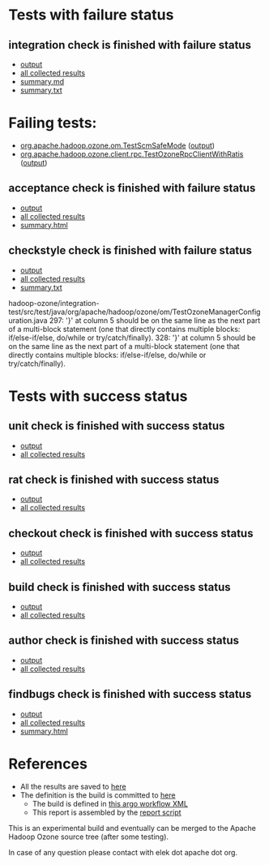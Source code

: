 # Tests with failure status

## integration check is finished with failure status

   * [output](https://raw.githubusercontent.com/elek/ozone-ci-03/master/pr/pr-hdds-2064-new-dhjn9/integration/output.log)
   * [all collected results](https://github.com/elek/ozone-ci-03/tree/master/pr/pr-hdds-2064-new-dhjn9/integration)
   * [summary.md](https://github.com/elek/ozone-ci-03/tree/master/pr/pr-hdds-2064-new-dhjn9/integration/summary.md)
   * [summary.txt](https://github.com/elek/ozone-ci-03/tree/master/pr/pr-hdds-2064-new-dhjn9/integration/summary.txt)

# Failing tests: 

 * [org.apache.hadoop.ozone.om.TestScmSafeMode](hadoop-ozone/integration-test/org.apache.hadoop.ozone.om.TestScmSafeMode.txt) ([output](hadoop-ozone/integration-test/org.apache.hadoop.ozone.om.TestScmSafeMode-output.txt))
 * [org.apache.hadoop.ozone.client.rpc.TestOzoneRpcClientWithRatis](hadoop-ozone/integration-test/org.apache.hadoop.ozone.client.rpc.TestOzoneRpcClientWithRatis.txt) ([output](hadoop-ozone/integration-test/org.apache.hadoop.ozone.client.rpc.TestOzoneRpcClientWithRatis-output.txt))

## acceptance check is finished with failure status

   * [output](https://raw.githubusercontent.com/elek/ozone-ci-03/master/pr/pr-hdds-2064-new-dhjn9/acceptance/output.log)
   * [all collected results](https://github.com/elek/ozone-ci-03/tree/master/pr/pr-hdds-2064-new-dhjn9/acceptance)
   * [summary.html](https://elek.github.io/ozone-ci-03/pr/pr-hdds-2064-new-dhjn9/acceptance/summary.html)


## checkstyle check is finished with failure status

   * [output](https://raw.githubusercontent.com/elek/ozone-ci-03/master/pr/pr-hdds-2064-new-dhjn9/checkstyle/output.log)
   * [all collected results](https://github.com/elek/ozone-ci-03/tree/master/pr/pr-hdds-2064-new-dhjn9/checkstyle)
   * [summary.txt](https://github.com/elek/ozone-ci-03/tree/master/pr/pr-hdds-2064-new-dhjn9/checkstyle/summary.txt)

hadoop-ozone/integration-test/src/test/java/org/apache/hadoop/ozone/om/TestOzoneManagerConfiguration.java
 297: &apos;}&apos; at column 5 should be on the same line as the next part of a multi-block statement (one that directly contains multiple blocks: if/else-if/else, do/while or try/catch/finally).
 328: &apos;}&apos; at column 5 should be on the same line as the next part of a multi-block statement (one that directly contains multiple blocks: if/else-if/else, do/while or try/catch/finally).


# Tests with success status

## unit check is finished with success status

   * [output](https://raw.githubusercontent.com/elek/ozone-ci-03/master/pr/pr-hdds-2064-new-dhjn9/unit/output.log)
   * [all collected results](https://github.com/elek/ozone-ci-03/tree/master/pr/pr-hdds-2064-new-dhjn9/unit)


## rat check is finished with success status

   * [output](https://raw.githubusercontent.com/elek/ozone-ci-03/master/pr/pr-hdds-2064-new-dhjn9/rat/output.log)
   * [all collected results](https://github.com/elek/ozone-ci-03/tree/master/pr/pr-hdds-2064-new-dhjn9/rat)


## checkout check is finished with success status

   * [output](https://raw.githubusercontent.com/elek/ozone-ci-03/master/pr/pr-hdds-2064-new-dhjn9/checkout/output.log)
   * [all collected results](https://github.com/elek/ozone-ci-03/tree/master/pr/pr-hdds-2064-new-dhjn9/checkout)


## build check is finished with success status

   * [output](https://raw.githubusercontent.com/elek/ozone-ci-03/master/pr/pr-hdds-2064-new-dhjn9/build/output.log)
   * [all collected results](https://github.com/elek/ozone-ci-03/tree/master/pr/pr-hdds-2064-new-dhjn9/build)


## author check is finished with success status

   * [output](https://raw.githubusercontent.com/elek/ozone-ci-03/master/pr/pr-hdds-2064-new-dhjn9/author/output.log)
   * [all collected results](https://github.com/elek/ozone-ci-03/tree/master/pr/pr-hdds-2064-new-dhjn9/author)


## findbugs check is finished with success status

   * [output](https://raw.githubusercontent.com/elek/ozone-ci-03/master/pr/pr-hdds-2064-new-dhjn9/findbugs/output.log)
   * [all collected results](https://github.com/elek/ozone-ci-03/tree/master/pr/pr-hdds-2064-new-dhjn9/findbugs)
   * [summary.html](https://elek.github.io/ozone-ci-03/pr/pr-hdds-2064-new-dhjn9/findbugs/summary.html)




# References

 * All the results are saved to [here](https://github.com/elek/ozone-ci-03/tree/master/pr/pr-hdds-2064-new-dhjn9/)
 * The definition is the build is committed to [here](https://github.com/elek/argo-ozone)
    * The build is defined in [this argo workflow XML](https://github.com/elek/argo-ozone/blob/master/ozone-build.yaml)
    * This report is assembled by the [report script](https://github.com/elek/argo-ozone/blob/master/scripts/report.sh)

This is an experimental build and eventually can be merged to the Apache Hadoop Ozone source tree (after some testing).

In case of any question please contact with elek dot apache dot org.

